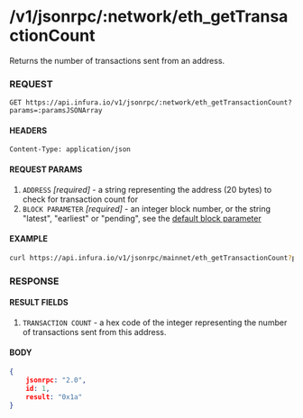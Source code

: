 # /v1/jsonrpc/:network/eth_getTransactionCount

Returns the number of transactions sent from an address.

### REQUEST

`GET https://api.infura.io/v1/jsonrpc/:network/eth_getTransactionCount?params=:paramsJSONArray`

#### HEADERS

`Content-Type: application/json`

#### REQUEST PARAMS
1. `ADDRESS` _[required]_ - a string representing the address (20 bytes) to check for transaction count for
2. `BLOCK PARAMETER` _[required]_ - an integer block number, or the string "latest", "earliest" or "pending", see the [default block parameter](https://github.com/ethereum/wiki/wiki/JSON-RPC#the-default-block-parameter)

#### EXAMPLE
```bash
curl https://api.infura.io/v1/jsonrpc/mainnet/eth_getTransactionCount?params=["0xc94770007dda54cF92009BFF0dE90c06F603a09f","latest"]
```

### RESPONSE

#### RESULT FIELDS
1. `TRANSACTION COUNT` - a hex code of the integer representing the number of transactions sent from this address.

#### BODY

```json
{
    jsonrpc: "2.0",
    id: 1,
    result: "0x1a"
}
```
